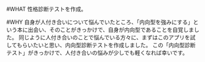 #WHAT
性格診断テストを作成。

#WHY
自身が人付き合いについて悩んでいたところ、「内向型を強みにする」という本に出会い、そのことがきっかけで、自身が内向型であることを自覚しました。
同じように人付き合いのことで悩んでいる方々に、まずはこのアプリを試してもらいたいと思い、内向型診断テストを作成しました。
この「内向型診断テスト」がきっかけで、人付き合いの悩みが少しでも軽くなれば幸いです。
